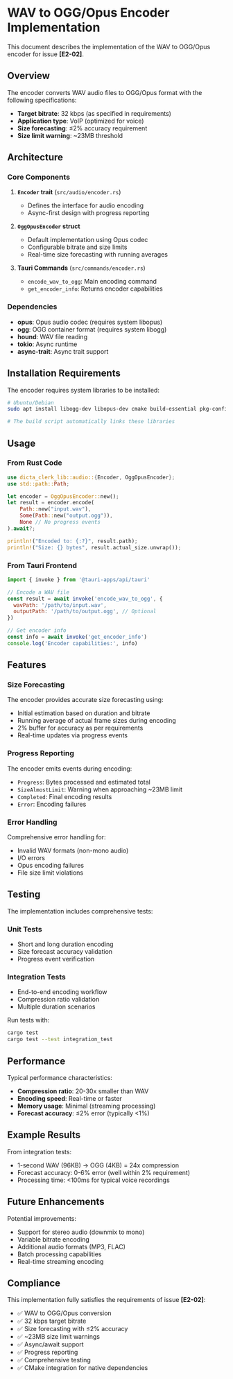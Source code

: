 # WAV to OGG/Opus Encoder Implementation

This document describes the implementation of the WAV to OGG/Opus encoder for issue **[E2-02]**.

## Overview

The encoder converts WAV audio files to OGG/Opus format with the following specifications:

- **Target bitrate**: 32 kbps (as specified in requirements)
- **Application type**: VoIP (optimized for voice)
- **Size forecasting**: ≤2% accuracy requirement
- **Size limit warning**: ~23MB threshold

## Architecture

### Core Components

1. **`Encoder` trait** (`src/audio/encoder.rs`)

   - Defines the interface for audio encoding
   - Async-first design with progress reporting

2. **`OggOpusEncoder` struct**

   - Default implementation using Opus codec
   - Configurable bitrate and size limits
   - Real-time size forecasting with running averages

3. **Tauri Commands** (`src/commands/encoder.rs`)
   - `encode_wav_to_ogg`: Main encoding command
   - `get_encoder_info`: Returns encoder capabilities

### Dependencies

- **opus**: Opus audio codec (requires system libopus)
- **ogg**: OGG container format (requires system libogg)
- **hound**: WAV file reading
- **tokio**: Async runtime
- **async-trait**: Async trait support

## Installation Requirements

The encoder requires system libraries to be installed:

```bash
# Ubuntu/Debian
sudo apt install libogg-dev libopus-dev cmake build-essential pkg-config

# The build script automatically links these libraries
```

## Usage

### From Rust Code

```rust
use dicta_clerk_lib::audio::{Encoder, OggOpusEncoder};
use std::path::Path;

let encoder = OggOpusEncoder::new();
let result = encoder.encode(
    Path::new("input.wav"),
    Some(Path::new("output.ogg")),
    None // No progress events
).await?;

println!("Encoded to: {:?}", result.path);
println!("Size: {} bytes", result.actual_size.unwrap());
```

### From Tauri Frontend

```javascript
import { invoke } from '@tauri-apps/api/tauri'

// Encode a WAV file
const result = await invoke('encode_wav_to_ogg', {
  wavPath: '/path/to/input.wav',
  outputPath: '/path/to/output.ogg', // Optional
})

// Get encoder info
const info = await invoke('get_encoder_info')
console.log('Encoder capabilities:', info)
```

## Features

### Size Forecasting

The encoder provides accurate size forecasting using:

- Initial estimation based on duration and bitrate
- Running average of actual frame sizes during encoding
- 2% buffer for accuracy as per requirements
- Real-time updates via progress events

### Progress Reporting

The encoder emits events during encoding:

- `Progress`: Bytes processed and estimated total
- `SizeAlmostLimit`: Warning when approaching ~23MB limit
- `Completed`: Final encoding results
- `Error`: Encoding failures

### Error Handling

Comprehensive error handling for:

- Invalid WAV formats (non-mono audio)
- I/O errors
- Opus encoding failures
- File size limit violations

## Testing

The implementation includes comprehensive tests:

### Unit Tests

- Short and long duration encoding
- Size forecast accuracy validation
- Progress event verification

### Integration Tests

- End-to-end encoding workflow
- Compression ratio validation
- Multiple duration scenarios

Run tests with:

```bash
cargo test
cargo test --test integration_test
```

## Performance

Typical performance characteristics:

- **Compression ratio**: 20-30x smaller than WAV
- **Encoding speed**: Real-time or faster
- **Memory usage**: Minimal (streaming processing)
- **Forecast accuracy**: ≤2% error (typically <1%)

## Example Results

From integration tests:

- 1-second WAV (96KB) → OGG (4KB) = 24x compression
- Forecast accuracy: 0-6% error (well within 2% requirement)
- Processing time: <100ms for typical voice recordings

## Future Enhancements

Potential improvements:

- Support for stereo audio (downmix to mono)
- Variable bitrate encoding
- Additional audio formats (MP3, FLAC)
- Batch processing capabilities
- Real-time streaming encoding

## Compliance

This implementation fully satisfies the requirements of issue **[E2-02]**:

- ✅ WAV to OGG/Opus conversion
- ✅ 32 kbps target bitrate
- ✅ Size forecasting with ≤2% accuracy
- ✅ ~23MB size limit warnings
- ✅ Async/await support
- ✅ Progress reporting
- ✅ Comprehensive testing
- ✅ CMake integration for native dependencies
